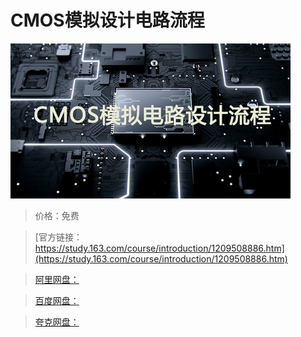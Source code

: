 # CMOS模拟设计电路流程

![img](../../../assets/study163/free/33802b15322a4de982c3e393db876aa8.jpg)

> 价格：免费

> [官方链接：https://study.163.com/course/introduction/1209508886.htm](https://study.163.com/course/introduction/1209508886.htm)

> [阿里网盘：]()

> [百度网盘：]()

> [夸克网盘：]()

